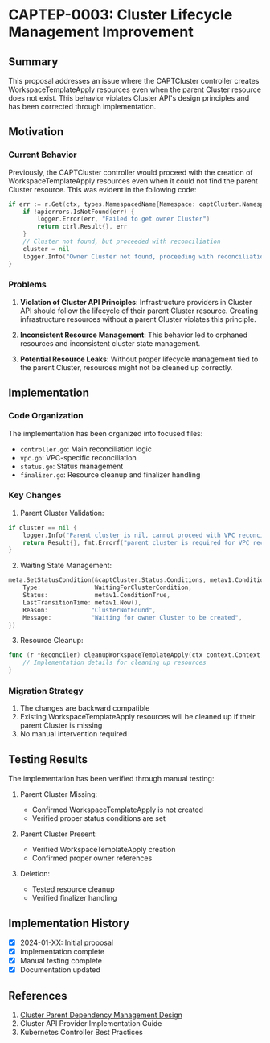 # CAPTEP-0003: Cluster Lifecycle Management Improvement

## Summary

This proposal addresses an issue where the CAPTCluster controller creates WorkspaceTemplateApply resources even when the parent Cluster resource does not exist. This behavior violates Cluster API's design principles and has been corrected through implementation.

## Motivation

### Current Behavior

Previously, the CAPTCluster controller would proceed with the creation of WorkspaceTemplateApply resources even when it could not find the parent Cluster resource. This was evident in the following code:

```go
if err := r.Get(ctx, types.NamespacedName{Namespace: captCluster.Namespace, Name: captCluster.Name}, cluster); err != nil {
    if !apierrors.IsNotFound(err) {
        logger.Error(err, "Failed to get owner Cluster")
        return ctrl.Result{}, err
    }
    // Cluster not found, but proceeded with reconciliation
    cluster = nil
    logger.Info("Owner Cluster not found, proceeding with reconciliation")
}
```

### Problems

1. **Violation of Cluster API Principles**: Infrastructure providers in Cluster API should follow the lifecycle of their parent Cluster resource. Creating infrastructure resources without a parent Cluster violates this principle.

2. **Inconsistent Resource Management**: This behavior led to orphaned resources and inconsistent cluster state management.

3. **Potential Resource Leaks**: Without proper lifecycle management tied to the parent Cluster, resources might not be cleaned up correctly.

## Implementation

### Code Organization

The implementation has been organized into focused files:
- `controller.go`: Main reconciliation logic
- `vpc.go`: VPC-specific reconciliation
- `status.go`: Status management
- `finalizer.go`: Resource cleanup and finalizer handling

### Key Changes

1. Parent Cluster Validation:
```go
if cluster == nil {
    logger.Info("Parent cluster is nil, cannot proceed with VPC reconciliation")
    return Result{}, fmt.Errorf("parent cluster is required for VPC reconciliation")
}
```

2. Waiting State Management:
```go
meta.SetStatusCondition(&captCluster.Status.Conditions, metav1.Condition{
    Type:               WaitingForClusterCondition,
    Status:             metav1.ConditionTrue,
    LastTransitionTime: metav1.Now(),
    Reason:            "ClusterNotFound",
    Message:           "Waiting for owner Cluster to be created",
})
```

3. Resource Cleanup:
```go
func (r *Reconciler) cleanupWorkspaceTemplateApply(ctx context.Context, captCluster *infrastructurev1beta1.CAPTCluster) error {
    // Implementation details for cleaning up resources
}
```

### Migration Strategy

1. The changes are backward compatible
2. Existing WorkspaceTemplateApply resources will be cleaned up if their parent Cluster is missing
3. No manual intervention required

## Testing Results

The implementation has been verified through manual testing:

1. Parent Cluster Missing:
   - Confirmed WorkspaceTemplateApply is not created
   - Verified proper status conditions are set

2. Parent Cluster Present:
   - Verified WorkspaceTemplateApply creation
   - Confirmed proper owner references

3. Deletion:
   - Tested resource cleanup
   - Verified finalizer handling

## Implementation History

- [x] 2024-01-XX: Initial proposal
- [x] Implementation complete
- [x] Manual testing complete
- [x] Documentation updated

## References

1. [Cluster Parent Dependency Management Design](../design/cluster-parent-dependency.md)
2. Cluster API Provider Implementation Guide
3. Kubernetes Controller Best Practices
